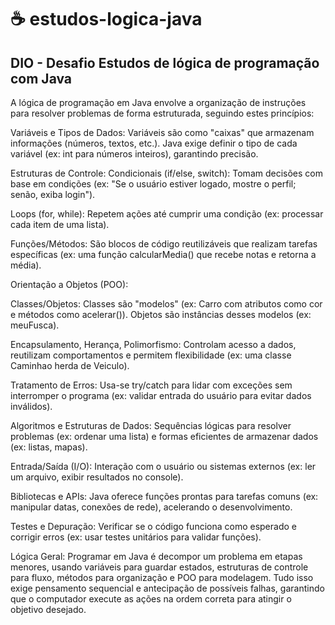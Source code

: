 # ☕ estudos-logica-java

## DIO - Desafio Estudos de lógica de programação com Java

A lógica de programação em Java envolve a organização de instruções para resolver problemas de forma estruturada, seguindo estes princípios:

Variáveis e Tipos de Dados:
Variáveis são como "caixas" que armazenam informações (números, textos, etc.). Java exige definir o tipo de cada variável (ex: int para números inteiros), garantindo precisão.

Estruturas de Controle:
Condicionais (if/else, switch): Tomam decisões com base em condições (ex: "Se o usuário estiver logado, mostre o perfil; senão, exiba login").

Loops (for, while): Repetem ações até cumprir uma condição (ex: processar cada item de uma lista).

Funções/Métodos:
São blocos de código reutilizáveis que realizam tarefas específicas (ex: uma função calcularMedia() que recebe notas e retorna a média).

Orientação a Objetos (POO):

Classes/Objetos: Classes são "modelos" (ex: Carro com atributos como cor e métodos como acelerar()). Objetos são instâncias desses modelos (ex: meuFusca).

Encapsulamento, Herança, Polimorfismo: Controlam acesso a dados, reutilizam comportamentos e permitem flexibilidade (ex: uma classe Caminhao herda de Veiculo).

Tratamento de Erros:
Usa-se try/catch para lidar com exceções sem interromper o programa (ex: validar entrada do usuário para evitar dados inválidos).

Algoritmos e Estruturas de Dados:
Sequências lógicas para resolver problemas (ex: ordenar uma lista) e formas eficientes de armazenar dados (ex: listas, mapas).

Entrada/Saída (I/O):
Interação com o usuário ou sistemas externos (ex: ler um arquivo, exibir resultados no console).

Bibliotecas e APIs:
Java oferece funções prontas para tarefas comuns (ex: manipular datas, conexões de rede), acelerando o desenvolvimento.

Testes e Depuração:
Verificar se o código funciona como esperado e corrigir erros (ex: usar testes unitários para validar funções).

Lógica Geral:
Programar em Java é decompor um problema em etapas menores, usando variáveis para guardar estados, estruturas de controle para fluxo, métodos para organização e POO para modelagem. Tudo isso exige pensamento sequencial e antecipação de possíveis falhas, garantindo que o computador execute as ações na ordem correta para atingir o objetivo desejado.
